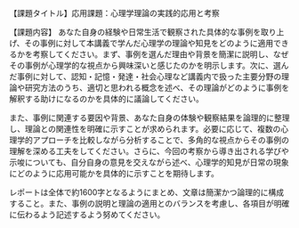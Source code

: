 【課題タイトル】応用課題：心理学理論の実践的応用と考察

【課題内容】
あなた自身の経験や日常生活で観察された具体的な事例を取り上げ、その事例に対して本講義で学んだ心理学の理論や知見をどのように適用できるかを考察してください。まず、事例を選んだ理由や背景を簡潔に説明し、なぜその事例が心理学的な視点から興味深いと感じたのかを明示します。次に、選んだ事例に対して、認知・記憶・発達・社会心理など講義内で扱った主要分野の理論や研究方法のうち、適切と思われる概念を述べ、その理論がどのように事例を解釈する助けになるのかを具体的に議論してください。

また、事例に関連する要因や背景、あなた自身の体験や観察結果を論理的に整理し、理論との関連性を明確に示すことが求められます。必要に応じて、複数の心理学的アプローチを比較しながら分析することで、多角的な視点からその事例の理解を深める工夫をしてください。さらに、今回の考察から導き出される学びや示唆についても、自分自身の意見を交えながら述べ、心理学的知見が日常の現象にどのように応用可能かを具体的に示すことを期待します。

レポートは全体で約1600字となるようにまとめ、文章は簡潔かつ論理的に構成すること。また、事例の説明と理論の適用とのバランスを考慮し、各項目が明確に伝わるよう記述するよう努めてください。